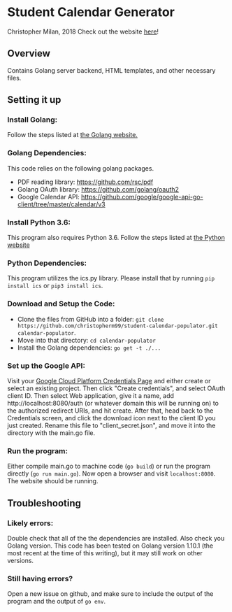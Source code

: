 # Student Calendar Generator
Christopher Milan, 2018
Check out the website [here](christopherm99.github.io/student-calendar-populator)!
## Overview
Contains Golang server backend, HTML templates, and other necessary files.
## Setting it up
### Install Golang:
Follow the steps listed at [the Golang website.](https://golang.org/doc/install)
### Golang Dependencies:
This code relies on the following golang packages.
* PDF reading library: https://github.com/rsc/pdf
* Golang OAuth library: https://github.com/golang/oauth2
* Google Calendar API: https://github.com/google/google-api-go-client/tree/master/calendar/v3  
### Install Python 3.6:

This program also requires Python 3.6. Follow the steps listed at [the Python website](https://www.python.org/downloads)

### Python Dependencies:

This program utilizes the ics.py library. Please install that by running ```pip install ics``` or ```pip3 install ics```.

### Download and Setup the Code:
* Clone the files from GitHub into a folder: ```git clone https://github.com/christopherm99/student-calendar-populator.git calendar-populator```.
* Move into that directory: ```cd calendar-populator```
* Install the Golang dependencies: ```go get -t ./...```
### Set up the Google API:

Visit your [Google Cloud Platform Credentials Page](https://console.cloud.google.com/apis/credentials) and either create or select an existing project. Then click "Create credentials", and select OAuth client ID. Then select Web application, give it a name, add http://localhost:8080/auth (or whatever domain this will be running on) to the authorized redirect URIs, and hit create. After that, head back to the Credentials screen, and click the download icon next to the client ID you just created. Rename this file to "client_secret.json", and move it into the directory with the main.go file.

### Run the program:

Either compile main.go to machine code (```go build```) or run the program directly (```go run main.go```). Now open a browser and visit ```localhost:8080```. The website should be running.
## Troubleshooting

### Likely errors:
Double check that all of the the dependencies are installed. Also check you Golang version. This code has been tested on Golang version 1.10.1 (the most recent at the time of this writing), but it may still work on other versions.
### Still having errors?
Open a new issue on github, and make sure to include the output of the program and the output of ```go env```.
